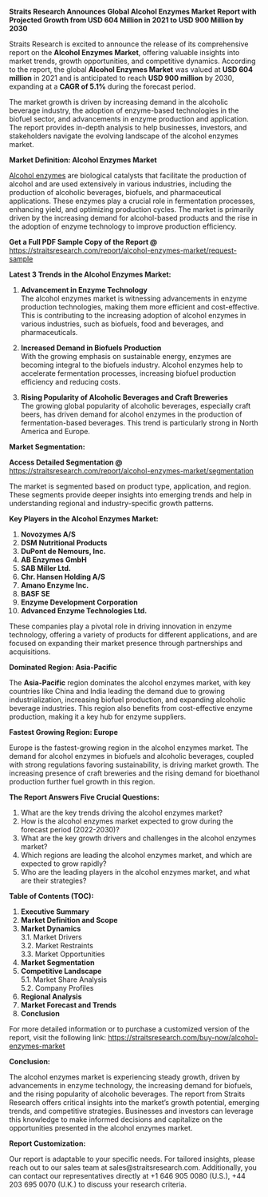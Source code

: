 <p data-start="82" data-end="227"><strong data-start="82" data-end="227">Straits Research Announces Global Alcohol Enzymes Market Report with Projected Growth from USD 604 Million in 2021 to USD 900 Million by 2030</strong></p>
<p data-start="229" data-end="660">Straits Research is excited to announce the release of its comprehensive report on the <strong data-start="316" data-end="342">Alcohol Enzymes Market</strong>, offering valuable insights into market trends, growth opportunities, and competitive dynamics. According to the report, the global <strong data-start="475" data-end="501">Alcohol Enzymes Market</strong> was valued at <strong data-start="516" data-end="535">USD 604 million</strong> in 2021 and is anticipated to reach <strong data-start="572" data-end="591">USD 900 million</strong> by 2030, expanding at a <strong data-start="616" data-end="632">CAGR of 5.1%</strong> during the forecast period.</p>
<p data-start="662" data-end="1015">The market growth is driven by increasing demand in the alcoholic beverage industry, the adoption of enzyme-based technologies in the biofuel sector, and advancements in enzyme production and application. The report provides in-depth analysis to help businesses, investors, and stakeholders navigate the evolving landscape of the alcohol enzymes market.</p>
<p data-start="1017" data-end="1062"><strong data-start="1017" data-end="1062">Market Definition: Alcohol Enzymes Market</strong></p>
<p data-start="1064" data-end="1565"><a href="https://straitsresearch.com/report/alcohol-enzymes-market">Alcohol enzymes</a> are biological catalysts that facilitate the production of alcohol and are used extensively in various industries, including the production of alcoholic beverages, biofuels, and pharmaceutical applications. These enzymes play a crucial role in fermentation processes, enhancing yield, and optimizing production cycles. The market is primarily driven by the increasing demand for alcohol-based products and the rise in the adoption of enzyme technology to improve production efficiency.</p>
<p data-start="1567" data-end="1686"><strong data-start="1567" data-end="1613">Get a Full PDF Sample Copy of the Report @</strong> <a href="https://straitsresearch.com/report/alcohol-enzymes-market/request-sample" target="_new" rel="noopener" data-start="1614" data-end="1686">https://straitsresearch.com/report/alcohol-enzymes-market/request-sample</a></p>
<p data-start="1688" data-end="1738"><strong data-start="1688" data-end="1738">Latest 3 Trends in the Alcohol Enzymes Market:</strong></p>
<ol data-start="1740" data-end="2651">
<li data-start="1740" data-end="2069">
<p data-start="1743" data-end="2069"><strong data-start="1743" data-end="1779">Advancement in Enzyme Technology</strong><br data-start="1779" data-end="1782" />The alcohol enzymes market is witnessing advancements in enzyme production technologies, making them more efficient and cost-effective. This is contributing to the increasing adoption of alcohol enzymes in various industries, such as biofuels, food and beverages, and pharmaceuticals.</p>
</li>
<li data-start="2071" data-end="2347">
<p data-start="2074" data-end="2347"><strong data-start="2074" data-end="2117">Increased Demand in Biofuels Production</strong><br data-start="2117" data-end="2120" />With the growing emphasis on sustainable energy, enzymes are becoming integral to the biofuels industry. Alcohol enzymes help to accelerate fermentation processes, increasing biofuel production efficiency and reducing costs.</p>
</li>
<li data-start="2349" data-end="2651">
<p data-start="2352" data-end="2651"><strong data-start="2352" data-end="2416">Rising Popularity of Alcoholic Beverages and Craft Breweries</strong><br data-start="2416" data-end="2419" />The growing global popularity of alcoholic beverages, especially craft beers, has driven demand for alcohol enzymes in the production of fermentation-based beverages. This trend is particularly strong in North America and Europe.</p>
</li>
</ol>
<p data-start="2653" data-end="2677"><strong data-start="2653" data-end="2677">Market Segmentation:</strong></p>
<p data-start="2679" data-end="2784"><strong data-start="2679" data-end="2713">Access Detailed Segmentation @</strong> <a href="https://straitsresearch.com/report/alcohol-enzymes-market/segmentation" target="_new" rel="noopener" data-start="2714" data-end="2784">https://straitsresearch.com/report/alcohol-enzymes-market/segmentation</a></p>
<p data-start="2786" data-end="2991">The market is segmented based on product type, application, and region. These segments provide deeper insights into emerging trends and help in understanding regional and industry-specific growth patterns.</p>
<p data-start="2993" data-end="3039"><strong data-start="2993" data-end="3039">Key Players in the Alcohol Enzymes Market:</strong></p>
<ol data-start="3041" data-end="3339">
<li data-start="3041" data-end="3063"><strong data-start="3044" data-end="3061">Novozymes A/S</strong></li>
<li data-start="3064" data-end="3097"><strong data-start="3067" data-end="3095">DSM Nutritional Products</strong></li>
<li data-start="3098" data-end="3130"><strong data-start="3101" data-end="3128">DuPont de Nemours, Inc.</strong></li>
<li data-start="3131" data-end="3155"><strong data-start="3134" data-end="3153">AB Enzymes GmbH</strong></li>
<li data-start="3156" data-end="3180"><strong data-start="3159" data-end="3178">SAB Miller Ltd.</strong></li>
<li data-start="3181" data-end="3213"><strong data-start="3184" data-end="3211">Chr. Hansen Holding A/S</strong></li>
<li data-start="3214" data-end="3240"><strong data-start="3217" data-end="3238">Amano Enzyme Inc.</strong></li>
<li data-start="3241" data-end="3257"><strong data-start="3244" data-end="3255">BASF SE</strong></li>
<li data-start="3258" data-end="3297"><strong data-start="3261" data-end="3295">Enzyme Development Corporation</strong></li>
<li data-start="3298" data-end="3339"><strong data-start="3302" data-end="3339">Advanced Enzyme Technologies Ltd.</strong></li>
</ol>
<p data-start="3341" data-end="3569">These companies play a pivotal role in driving innovation in enzyme technology, offering a variety of products for different applications, and are focused on expanding their market presence through partnerships and acquisitions.</p>
<p data-start="3571" data-end="3605"><strong data-start="3571" data-end="3605">Dominated Region: Asia-Pacific</strong></p>
<p data-start="3607" data-end="3948">The <strong data-start="3611" data-end="3627">Asia-Pacific</strong> region dominates the alcohol enzymes market, with key countries like China and India leading the demand due to growing industrialization, increasing biofuel production, and expanding alcoholic beverage industries. This region also benefits from cost-effective enzyme production, making it a key hub for enzyme suppliers.</p>
<p data-start="3950" data-end="3984"><strong data-start="3950" data-end="3984">Fastest Growing Region: Europe</strong></p>
<p data-start="3986" data-end="4331">Europe is the fastest-growing region in the alcohol enzymes market. The demand for alcohol enzymes in biofuels and alcoholic beverages, coupled with strong regulations favoring sustainability, is driving market growth. The increasing presence of craft breweries and the rising demand for bioethanol production further fuel growth in this region.</p>
<p data-start="4333" data-end="4379"><strong data-start="4333" data-end="4379">The Report Answers Five Crucial Questions:</strong></p>
<ol data-start="4381" data-end="4808">
<li data-start="4381" data-end="4443">What are the key trends driving the alcohol enzymes market?</li>
<li data-start="4444" data-end="4537">How is the alcohol enzymes market expected to grow during the forecast period (2022-2030)?</li>
<li data-start="4538" data-end="4618">What are the key growth drivers and challenges in the alcohol enzymes market?</li>
<li data-start="4619" data-end="4715">Which regions are leading the alcohol enzymes market, and which are expected to grow rapidly?</li>
<li data-start="4716" data-end="4808">Who are the leading players in the alcohol enzymes market, and what are their strategies?</li>
</ol>
<p data-start="4810" data-end="4838"><strong data-start="4810" data-end="4838">Table of Contents (TOC):</strong></p>
<ol data-start="4840" data-end="5214">
<li data-start="4840" data-end="4866"><strong data-start="4843" data-end="4864">Executive Summary</strong></li>
<li data-start="4867" data-end="4903"><strong data-start="4870" data-end="4901">Market Definition and Scope</strong></li>
<li data-start="4904" data-end="5012"><strong data-start="4907" data-end="4926">Market Dynamics</strong><br data-start="4926" data-end="4929" />3.1. Market Drivers<br data-start="4951" data-end="4954" />3.2. Market Restraints<br data-start="4979" data-end="4982" />3.3. Market Opportunities</li>
<li data-start="5013" data-end="5041"><strong data-start="5016" data-end="5039">Market Segmentation</strong></li>
<li data-start="5042" data-end="5131"><strong data-start="5045" data-end="5070">Competitive Landscape</strong><br data-start="5070" data-end="5073" />5.1. Market Share Analysis<br data-start="5102" data-end="5105" />5.2. Company Profiles</li>
<li data-start="5132" data-end="5158"><strong data-start="5135" data-end="5156">Regional Analysis</strong></li>
<li data-start="5159" data-end="5194"><strong data-start="5162" data-end="5192">Market Forecast and Trends</strong></li>
<li data-start="5195" data-end="5214"><strong data-start="5198" data-end="5212">Conclusion</strong></li>
</ol>
<p data-start="5216" data-end="5381">For more detailed information or to purchase a customized version of the report, visit the following link: <a href="https://straitsresearch.com/buy-now/alcohol-enzymes-market" target="_new" rel="noopener" data-start="5323" data-end="5381">https://straitsresearch.com/buy-now/alcohol-enzymes-market</a></p>
<p data-start="5383" data-end="5398"><strong data-start="5383" data-end="5398">Conclusion:</strong></p>
<p data-start="5400" data-end="5884">The alcohol enzymes market is experiencing steady growth, driven by advancements in enzyme technology, the increasing demand for biofuels, and the rising popularity of alcoholic beverages. The report from Straits Research offers critical insights into the market&rsquo;s growth potential, emerging trends, and competitive strategies. Businesses and investors can leverage this knowledge to make informed decisions and capitalize on the opportunities presented in the alcohol enzymes market.</p>
<p data-start="5064" data-end="5529"><strong>Report Customization:</strong></p>
<p data-start="5064" data-end="5529">Our report is adaptable to your specific needs. For tailored insights, please reach out to our sales team at sales@straitsresearch.com. Additionally, you can contact our representatives directly at +1 646 905 0080 (U.S.), +44 203 695 0070 (U.K.) to discuss your research criteria.</p>
